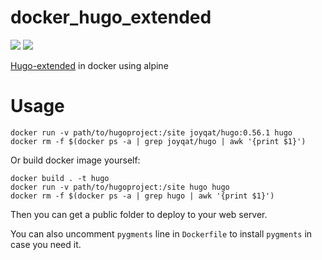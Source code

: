 # docker_hugo_extended

[![](https://images.microbadger.com/badges/image/joyqat/hugo.svg)](https://microbadger.com/images/joyqat/hugo)  [![](https://images.microbadger.com/badges/version/joyqat/hugo.svg)](https://microbadger.com/images/joyqat/hugo)

[Hugo-extended](https://github.com/gohugoio/hugo) in docker using alpine

# Usage

```shell
docker run -v path/to/hugoproject:/site joyqat/hugo:0.56.1 hugo
docker rm -f $(docker ps -a | grep joyqat/hugo | awk '{print $1}')
```

Or build docker image yourself:

```shell
docker build . -t hugo
docker run -v path/to/hugoproject:/site hugo hugo
docker rm -f $(docker ps -a | grep hugo | awk '{print $1}')
```

Then you can get a public folder to deploy to your web server.

You can also uncomment `pygments` line in `Dockerfile` to install `pygments` in case you need it.
